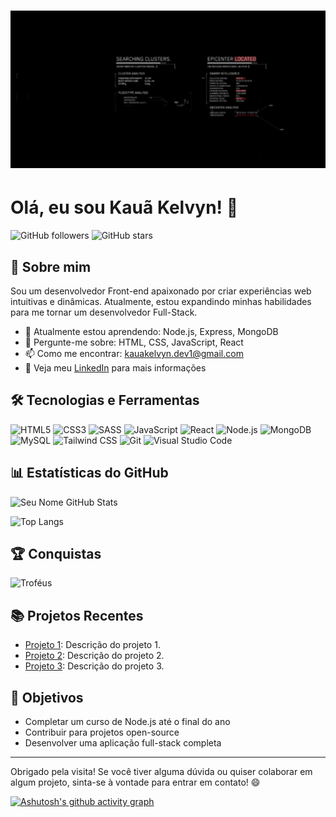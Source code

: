 # ![Banner](./images/banner2.gif)
# Olá, eu sou Kauã Kelvyn! 👋

![GitHub followers](https://img.shields.io/github/followers/Kerubink?label=Follow&style=social)
![GitHub stars](https://img.shields.io/github/stars/Kerubink?label=Stars)

## 🚀 Sobre mim

Sou um desenvolvedor Front-end apaixonado por criar experiências web intuitivas e dinâmicas. Atualmente, estou expandindo minhas habilidades para me tornar um desenvolvedor Full-Stack.

- 🌱 Atualmente estou aprendendo: Node.js, Express, MongoDB
- 💬 Pergunte-me sobre: HTML, CSS, JavaScript, React
- 📫 Como me encontrar: [kauakelvyn.dev1@gmail.com](kauakelvyn.dev1@gmail.com)
- 📝 Veja meu [LinkedIn](https://www.linkedin.com/in/kau%C3%A3-moraes-079288303/) para mais informações

## 🛠️ Tecnologias e Ferramentas

![HTML5](https://img.shields.io/badge/-HTML5-E34F26?style=flat&logo=html5&logoColor=white)
![CSS3](https://img.shields.io/badge/-CSS3-1572B6?style=flat&logo=css3&logoColor=white)
![SASS](https://img.shields.io/badge/-SASS-CC6699?style=flat&logo=sass&logoColor=white)
![JavaScript](https://img.shields.io/badge/-JavaScript-F7DF1E?style=flat&logo=javascript&logoColor=black)
![React](https://img.shields.io/badge/-React-61DAFB?style=flat&logo=react&logoColor=black)
![Node.js](https://img.shields.io/badge/-Node.js-339933?style=flat&logo=node.js&logoColor=white)
![MongoDB](https://img.shields.io/badge/-MongoDB-47A248?style=flat&logo=mongodb&logoColor=white)
![MySQL](https://img.shields.io/badge/-MySQL-4479A1?style=flat&logo=mysql&logoColor=white)
![Tailwind CSS](https://img.shields.io/badge/-Tailwind%20CSS-38B2AC?style=flat&logo=tailwind-css&logoColor=white)
![Git](https://img.shields.io/badge/-Git-F05032?style=flat&logo=git&logoColor=white)
![Visual Studio Code](https://img.shields.io/badge/-Visual%20Studio%20Code-007ACC?style=flat&logo=visual-studio-code&logoColor=white)

## 📊 Estatísticas do GitHub

![Seu Nome GitHub Stats](https://github-readme-stats.vercel.app/api?username=Kerubink&show_icons=true&theme=radical)

![Top Langs](https://github-readme-stats.vercel.app/api/top-langs/?username=Kerubink&layout=compact&theme=radical)

## 🏆 Conquistas

![Troféus](https://github-profile-trophy.vercel.app/?username=Kerubink&theme=onedark)

## 📚 Projetos Recentes

- [Projeto 1](https://github.com/Kerubink/Projeto-M3---PDA-): Descrição do projeto 1.
- [Projeto 2](https://github.com/seu-usuario/projeto2): Descrição do projeto 2.
- [Projeto 3](https://github.com/seu-usuario/projeto3): Descrição do projeto 3.

## 🎯 Objetivos

- Completar um curso de Node.js até o final do ano
- Contribuir para projetos open-source
- Desenvolver uma aplicação full-stack completa

---

Obrigado pela visita! Se você tiver alguma dúvida ou quiser colaborar em algum projeto, sinta-se à vontade para entrar em contato! 😄

[![Ashutosh's github activity graph](https://github-readme-activity-graph.vercel.app/graph?username=Kerubink)](https://github.com/Kerubink/github-readme-activity-graph)
